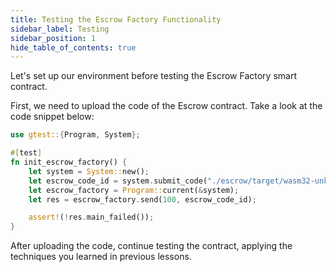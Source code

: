 ```yaml
---
title: Testing the Escrow Factory Functionality
sidebar_label: Testing
sidebar_position: 1
hide_table_of_contents: true
---
```


Let's set up our environment before testing the Escrow Factory smart contract.

First, we need to upload the code of the Escrow contract. Take a look at the code snippet below:

```rust
use gtest::{Program, System};

#[test]
fn init_escrow_factory() {
    let system = System::new();
    let escrow_code_id = system.submit_code("./escrow/target/wasm32-unknown-unknown/release/escrow.opt.wasm");
    let escrow_factory = Program::current(&system);
    let res = escrow_factory.send(100, escrow_code_id);

    assert!(!res.main_failed());
}
```

After uploading the code, continue testing the contract, applying the techniques you learned in previous lessons.
